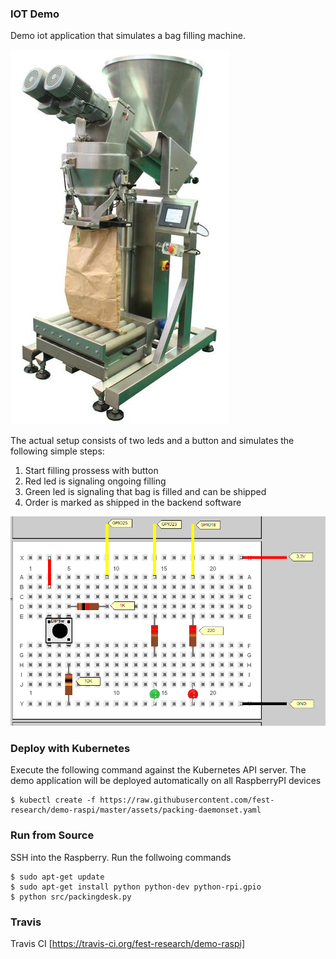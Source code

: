 
### IOT Demo

Demo iot application that simulates a bag filling machine.

![machine](doc/bag-filling-machine.jpg)

The actual setup consists of two leds and a button and simulates the following simple steps:

1. Start filling prossess with button
2. Red led is signaling ongoing filling
3. Green led is signaling that bag is filled and can be shipped
4. Order is marked as shipped in the backend software

![breadboard](doc/board.png)

### Deploy with Kubernetes

Execute the following command against the Kubernetes API server. The demo application will be deployed automatically on all RaspberryPI devices

```shell
$ kubectl create -f https://raw.githubusercontent.com/fest-research/demo-raspi/master/assets/packing-daemonset.yaml
```

### Run from Source

SSH into the Raspberry. Run the follwoing commands

```shell
$ sudo apt-get update 
$ sudo apt-get install python python-dev python-rpi.gpio
$ python src/packingdesk.py 
```


### Travis

Travis CI [https://travis-ci.org/fest-research/demo-raspi]

